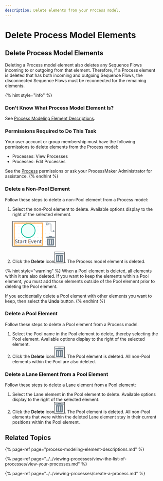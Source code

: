 ```yaml
---
description: Delete elements from your Process model.
---
```


# Delete Process Model Elements

## Delete Process Model Elements

Deleting a Process model element also deletes any Sequence Flows incoming to or outgoing from that element. Therefore, if a Process element is deleted that has both incoming and outgoing Sequence Flows, the disconnected Sequence Flows must be reconnected for the remaining elements.

{% hint style="info" %}
### Don't Know What Process Model Element Is?

See [Process Modeling Element Descriptions](process-modeling-element-descriptions.md).

### Permissions Required to Do This Task

Your user account or group membership must have the following permissions to delete elements from the Process model:

* Processes: View Processes
* Processes: Edit Processes

See the [Process](../../../processmaker-administration/permission-descriptions-for-users-and-groups.md#processes) permissions or ask your ProcessMaker Administrator for assistance.
{% endhint %}

### Delete a Non-Pool Element

Follow these steps to delete a non-Pool element from a Process model:

1. Select the non-Pool element to delete. Available options display to the right of the selected element.   

   ![](../../../.gitbook/assets/sequence-flow-indicator-process-modeler-processes.png)

2. Click the **Delete** icon![](../../../.gitbook/assets/remove-icon.png). The Process model element is deleted.

{% hint style="warning" %}
When a Pool element is deleted, all elements within it are also deleted. If you want to keep the elements within a Pool element, you must add those elements outside of the Pool element prior to deleting the Pool element.

If you accidentally delete a Pool element with other elements you want to keep, then select the **Undo** button.
{% endhint %}

### Delete a Pool Element

Follow these steps to delete a Pool element from a Process model:

1. ​Select the Pool name in the Pool element to delete, thereby selecting the Pool element. Available options display to the right of the selected element.
2. Click the **Delete** icon![](../../../.gitbook/assets/remove-icon.png). The Pool element is deleted. All non-Pool elements within the Pool are also deleted.

### Delete a Lane Element from a Pool Element

Follow these steps to delete a Lane element from a Pool element:

1. ​Select the Lane element in the Pool element to delete. Available options display to the right of the selected element.
2. Click the **Delete** icon![](../../../.gitbook/assets/remove-icon.png). The Pool element is deleted. All non-Pool elements that were within the deleted Lane element stay in their current positions within the Pool element.

## Related Topics

{% page-ref page="process-modeling-element-descriptions.md" %}

{% page-ref page="../../viewing-processes/view-the-list-of-processes/view-your-processes.md" %}

{% page-ref page="../../viewing-processes/create-a-process.md" %}

